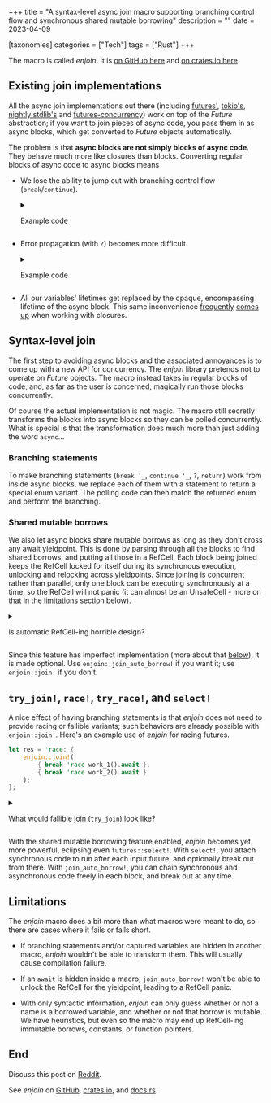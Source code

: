 
+++
title = "A syntax-level async join macro supporting branching control flow and synchronous shared mutable borrowing"
description = ""
date = 2023-04-09

[taxonomies]
categories = ["Tech"]
tags = ["Rust"]
+++

The macro is called *enjoin*. It is [on GitHub here](https://github.com/wishawa/enjoin) and [on crates.io here](https://crates.io/crates/enjoin).

## Existing join implementations

All the async join implementations out there
(including
[futures'](https://docs.rs/futures/latest/futures/macro.join.html),
[tokio's](https://docs.rs/tokio/latest/tokio/macro.join.html), [nightly stdlib's](https://doc.rust-lang.org/std/future/macro.join.html) and
[futures-concurrency](https://docs.rs/futures-concurrency/latest/futures_concurrency/future/trait.Join.html))
work on top of the *Future* abstraction; if you want to join pieces of async code, you pass them in as async blocks, which get converted to *Future* objects automatically.

The problem is that **async blocks are not simply blocks of async code**. They behave much more like closures than blocks. Converting regular blocks of async code to async blocks means

* We lose the ability to jump out with branching control flow (`break`/`continue`).
	<details>
	<summary>

	Example code

	</summary>
	{{ code_compile_fail() }}
	
	```rust
	loop {
		futures::join!(
			async {
				if should_break().await {
					// [E0267]: `break` inside of an `async` block
					break;
				}
			},
			async {
				// ...
			}
		);
	}
	```
	</details>
* Error propagation (with `?`) becomes more difficult.
	<details>
	<summary>

	Example code

	</summary>
	
	{{ code_compile_fail() }}

	```rust
	futures::join!(
		async {
			// [E0277]: the `?` operator can only be used in an async block that returns `Result` or `Option`
			do_thing().await?;
		},
		// ...
	);
	```
	</details>
	
* <a id="closure-lifetime-issue"></a>All our variables' lifetimes get replaced by the opaque, encompassing lifetime of the async block. This same inconvenience [frequently](https://stackoverflow.com/questions/49703990/cant-borrow-mutably-within-two-different-closures-in-the-same-scope) [comes](https://stackoverflow.com/questions/64947703/a-variable-modified-by-two-closures) [up](https://users.rust-lang.org/t/is-there-a-nicer-way-to-have-two-closures-have-mutable-access-to-the-same-variable/46311) when working with closures.

## Syntax-level join

The first step to avoiding async blocks and the associated annoyances is to come up with a new API for concurrency. The *enjoin* library pretends not to operate on *Future* objects. The macro instead takes in regular blocks of code, and, as far as the user is concerned, magically run those blocks concurrently.

Of course the actual implementation is not magic. The macro still secretly transforms the blocks into async blocks so they can be polled concurrently. What is special is that the transformation does much more than just adding the word `async`...

### Branching statements

To make branching statements (`break '_`, `continue '_`, `?`, `return`) work from inside async blocks, we replace each of them with a statement to return a special enum variant. The polling code can then match the returned enum and perform the branching.

### Shared mutable borrows

We also let async blocks share mutable borrows as long as they don't cross any await yieldpoint. This is done by parsing through all the blocks to find shared borrows, and putting all those in a RefCell. Each block being joined keeps the RefCell locked for itself during its synchronous execution, unlocking and relocking across yieldpoints. Since joining is concurrent rather than parallel, only one block can be executing synchronously at a time, so the RefCell will not panic (it can almost be an UnsafeCell - more on that in the [limitations](#limitations) section below).

<details>

<summary>

Is automatic RefCell-ing horrible design?

</summary>

Indiscriminate automatic RefCell-ing is definitely horrible, but that isn't what we're doing here. What *enjoin* is doing is merely working around the issue mentioned <a href="#closure-lifetime-issue">above</a>. This workaround is completely internal; *enjoin* could [switch to GhostCell in the future](https://rust-lang.github.io/wg-async/vision/submitted_stories/status_quo/barbara_wants_to_use_ghostcell.html) and users won't notice anything (in fact, being compatible with GhostCell is another indication that our use of RefCell is well under control).

From the user's perspective, *enjoin*'s borrowing behavior can be seen as an extremely twisted extension to non-lexical lifetimes: lifetime follows execution, not lexical scope; joinee blocks are executed in lockstep, so the borrow lifetimes follow that.

</details>

Since this feature has imperfect implementation (more about that [below](#limitations)), it is made optional. Use `enjoin::join_auto_borrow!` if you want it; use `enjoin::join!` if you don't.


## `try_join!`, `race!`, `try_race!`, and `select!`

A nice effect of having branching statements is that *enjoin* does not need to provide racing or fallible variants; such behaviors are already possible with `enjoin::join!`. Here's an example use of *enjoin* for racing futures.

```rust
let res = 'race: {
	enjoin::join!(
		{ break 'race work_1().await },
		{ break 'race work_2().await }
	);
};
```

<details>

<summary>

What would fallible join (`try_join`) look like?

</summary>

```rust
let res: Result<(_, _), _> = 'join: {
	Ok(enjoin::join!(
		{
			match do_something().await {
				Ok(r) => r,
				Err(e) => break 'join Err(e),
			}
		},
		{
			do_work().await;
			123
		}
	))
};
```

But remember that *enjoin* supports the `?` operator, so in many cases you could simply use `?` inside join and have error propagation without any extra effort.

```rust
async fn fetch_and_save() -> Result<(), Error> {
    enjoin::join!(
        {
            let data = fetch_data_1().await?;
            save_data(data).await?;
        },
        {
            let data = fetch_data_2().await?;
            save_data(data).await?;
        }
    );
}
```

</details>

With the shared mutable borrowing feature enabled, *enjoin* becomes yet more powerful, eclipsing even `futures::select!`. With `select!`, you attach synchronous code to run after each input future, and optionally break out from there. With `join_auto_borrow!`, you can chain synchronous and asynchronous code freely in each block, and break out at any time.

## Limitations

The *enjoin* macro does a bit more than what macros were meant to do, so there are cases where it fails or falls short.

* If branching statements and/or captured variables are hidden in another macro, *enjoin* wouldn't be able to transform them. This will usually cause compilation failure.

* If an `await` is hidden inside a macro, `join_auto_borrow!` won't be able to unlock the RefCell for the yieldpoint, leading to a RefCell panic.

* With only syntactic information, *enjoin* can only guess whether or not a name is a borrowed variable, and whether or not that borrow is mutable. We have heuristics, but even so the macro may end up RefCell-ing immutable borrows, constants, or function pointers.

## End

Discuss this post on [Reddit](https://www.reddit.com/r/rust/comments/12lhayz/a_syntaxlevel_async_join_macro_supporting/).

See *enjoin* on [GitHub](https://github.com/wishawa/enjoin), [crates.io](https://crates.io/crates/enjoin), and [docs.rs](https://docs.rs/enjoin).